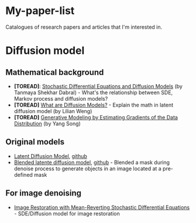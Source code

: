 # My-paper-list
Catalogues of research papers and articles that I'm interested in.

# Diffusion model

## Mathematical background
- **[TOREAD]**: [Stochastic Differential Equations and Diffusion Models](https://www.vanillabug.com/posts/sde/) (by Tanmaya Shekhar Dabral) - What's the relationship between SDE, Markov process and diffusion models?
- **[TOREAD]** [What are Diffusion Models?](https://lilianweng.github.io/posts/2021-07-11-diffusion-models/) - Explain the math in latent diffusion model (by Lilian Weng)
- **[TOREAD]** [Generative Modeling by Estimating Gradients of the Data Distribution](https://yang-song.net/blog/2021/score/#perturbing-data-with-an-sde) (by Yang Song)

## Original models
- [Latent Diffusion Model](https://arxiv.org/abs/2112.10752),  [github](https://github.com/CompVis/latent-diffusion)
- [Blended latente diffusion model](https://omriavrahami.com/blended-latent-diffusion-page/static/paper/Blended_Latent_Diffusion_Paper.pdf), [github](https://github.com/omriav/blended-latent-diffusion) - Blended a mask during denoise process to generate objects in an image located at a pre-defined mask

## For image denoising
- [Image Restoration with Mean-Reverting Stochastic Differential Equations](https://proceedings.mlr.press/v202/luo23b/luo23b.pdf) - SDE/Diffusion model for image restoration